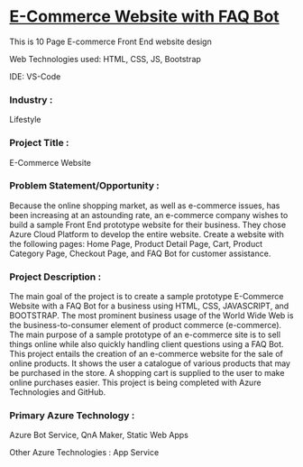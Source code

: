 # <a href="https://ashy-forest-0978d2910.azurestaticapps.net/index.html">E-Commerce Website with FAQ Bot</a>

This is 10 Page E-commerce Front End website design

Web Technologies used: HTML, CSS, JS, Bootstrap

IDE: VS-Code


### Industry :
Lifestyle


### Project Title :
E-Commerce Website


### Problem Statement/Opportunity :
Because the online shopping market, as well as e-commerce issues, has been increasing at an astounding rate, an e-commerce company wishes to build a sample Front End prototype website for their business. They chose Azure Cloud Platform to develop the entire website. Create a website with the following pages: Home Page, Product Detail Page, Cart, Product Category Page, Checkout Page, and FAQ Bot for customer assistance.


### Project Description :
The main goal of the project is to create a sample prototype E-Commerce Website with a FAQ Bot for a business using HTML, CSS, JAVASCRIPT, and BOOTSTRAP. The most prominent business usage of the World Wide Web is the business-to-consumer element of product commerce (e-commerce). The main purpose of a sample prototype of an e-commerce site is to sell things online while also quickly handling client questions using a FAQ Bot. This project entails the creation of an e-commerce website for the sale of online products. It shows the user a catalogue of various products that may be purchased in the store. A shopping cart is supplied to the user to make online purchases easier. This project is being completed with Azure Technologies and GitHub.


### Primary Azure Technology :
Azure Bot Service, QnA Maker, Static Web Apps


Other Azure Technologies :
App Service
